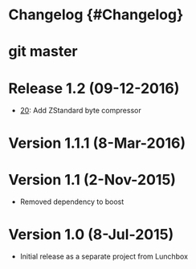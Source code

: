 # Changelog {#Changelog}

# git master

# Release 1.2 (09-12-2016)

* [20](https://github.com/Eyescale/Pression/pull/20):
  Add ZStandard byte compressor

# Version 1.1.1 (8-Mar-2016)
# Version 1.1 (2-Nov-2015)

* Removed dependency to boost

# Version 1.0 (8-Jul-2015)

* Initial release as a separate project from Lunchbox
